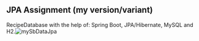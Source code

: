 ## JPA Assignment (my version/variant)

RecipeDatabase with the help of:
Spring Boot, JPA/Hibernate, MySQL and H2.![](C:\Users\cpwer\Desktop\mySbDataJpa.png "mySbDataJpa")
